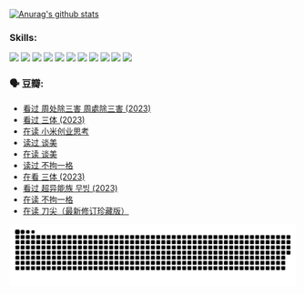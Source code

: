 
[![Anurag's github stats](https://github-readme-stats.vercel.app/api?username=w940853815)](https://github.com/anuraghazra/github-readme-stats)

### Skills:

<code><img height="32" src="https://cdn.jsdelivr.net/npm/simple-icons@v5/icons/python.svg"></code>
<code><img height="32" src="https://cdn.jsdelivr.net/npm/simple-icons@v5/icons/javascript.svg"></code>
<code><img height="32" src="https://cdn.jsdelivr.net/npm/simple-icons@v5/icons/django.svg"></code>
<code><img height="32" src="https://cdn.jsdelivr.net/npm/simple-icons@v5/icons/flask.svg"></code>
<code><img height="32" src="https://cdn.jsdelivr.net/npm/simple-icons@v5/icons/vuetify.svg"></code>
<code><img height="32" src="https://cdn.jsdelivr.net/npm/simple-icons@v5/icons/git.svg"></code>
<code><img height="32" src="https://cdn.jsdelivr.net/npm/simple-icons@v5/icons/docker.svg"></code>
<code><img height="32" src="https://cdn.jsdelivr.net/npm/simple-icons@v5/icons/postgresql.svg"></code>
<code><img height="32" src="https://cdn.jsdelivr.net/npm/simple-icons@v5/icons/elasticsearch.svg"></code>
<code><img height="32" src="https://cdn.jsdelivr.net/npm/simple-icons@v5/icons/macos.svg"></code>
<code><img height="32" src="https://cdn.jsdelivr.net/npm/simple-icons@v5/icons/linux.svg"></code>

### 🗣 豆瓣:

<!-- DOUBAN-ACTIVITIES:START -->
- [看过 周处除三害 周處除三害‎ (2023)](https://www.douban.com/people/136069238/status/4575646701/?_i=12909805)
- [看过 三体‎ (2023)](https://www.douban.com/people/136069238/status/4574263039/?_i=12909805)
- [在读 小米创业思考](https://www.douban.com/people/136069238/status/4572047905/?_i=12909805)
- [读过 谈美](https://www.douban.com/people/136069238/status/4572047629/?_i=12909805)
- [在读 谈美](https://www.douban.com/people/136069238/status/4560861771/?_i=12909805)
- [读过 不拘一格](https://www.douban.com/people/136069238/status/4560861445/?_i=12909805)
- [在看 三体‎ (2023)](https://www.douban.com/people/136069238/status/4558185093/?_i=12909805)
- [看过 超异能族 무빙‎ (2023)](https://www.douban.com/people/136069238/status/4556824186/?_i=12909805)
- [在读 不拘一格](https://www.douban.com/people/136069238/status/4541712161/?_i=12909805)
- [在读 刀尖（最新修订珍藏版）](https://www.douban.com/people/136069238/status/4541711339/?_i=12909805)
<!-- DOUBAN-ACTIVITIES:END -->


![Snake animation](https://raw.githubusercontent.com/w940853815/w940853815/output/github-contribution-grid-snake.svg)

<!--
**w940853815/w940853815** is a ✨ _special_ ✨ repository because its `README.md` (this file) appears on your GitHub profile.

Here are some ideas to get you started:

- 🔭 I’m currently working on ...
- 🌱 I’m currently learning ...
- 👯 I’m looking to collaborate on ...
- 🤔 I’m looking for help with ...
- 💬 Ask me about ...
- 📫 How to reach me: ...
- 😄 Pronouns: ...
- ⚡ Fun fact: ...
-->
